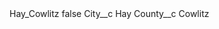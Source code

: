 <?xml version="1.0" encoding="UTF-8"?>
<CustomMetadata xmlns="http://soap.sforce.com/2006/04/metadata" xmlns:xsi="http://www.w3.org/2001/XMLSchema-instance" xmlns:xsd="http://www.w3.org/2001/XMLSchema">
    <label>Hay_Cowlitz</label>
    <protected>false</protected>
    <values>
        <field>City__c</field>
        <value xsi:type="xsd:string">Hay</value>
    </values>
    <values>
        <field>County__c</field>
        <value xsi:type="xsd:string">Cowlitz</value>
    </values>
</CustomMetadata>
